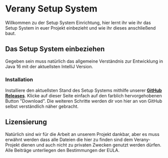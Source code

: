 Verany Setup System
=============

Willkommen zu der Setup System Einrichtung,
hier lernt ihr wie ihr das Setup System in euer Projekt einbezieht und wie ihr dieses anschließend baut.

Das Setup System einbeziehen
----------------------

Gegeben sein muss natürlich das allgemeine Verständnis zur Entwicklung in Java 16 mit der aktuellsten IntelliJ Version.

### Installation

Installiere den aktuellsten Stand des Setup Systems mithilfe unserer **[GitHub Releases](https://github.com/verany-network/setup-system/releases)**. Klicke auf dieser Seite einfach auf den farblich hervorgehobenen Button "Download". Die weiteren Schritte werden dir von hier an von GitHub selbst verständlich näher gebracht.


Lizensierung
---------------------------

Natürlich sind wir für die Arbeit an unserem Projekt dankbar, aber es muss erwähnt werden dass alle Dateien die hier zu finden sind dem Verany-Projekt dienen und auch nicht zu privaten Zwecken genutzt werden dürfen.
Alle Beiträge unterliegen den Bestimmungen der EULA.
